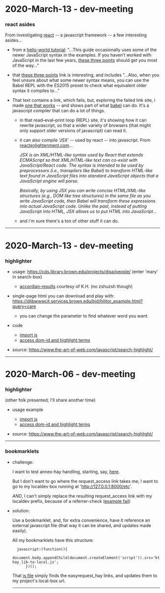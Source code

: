 2020-March-13 - dev-meeting
===========================

### react asides

From investigating [react](https://reactjs.org) -- a javascript framework -- a few interesting asides...

- from a [hello-world tutorial](https://reactjs.org/docs/hello-world.html): "...This guide occasionally uses some of the newer JavaScript syntax in the examples. If you haven’t worked with JavaScript in the last few years, [these three points](https://gist.github.com/gaearon/683e676101005de0add59e8bb345340c) should get you most of the way..."

- that [these three points](https://gist.github.com/gaearon/683e676101005de0add59e8bb345340c) link is interesting, and includes "...Also, when you feel unsure about what some newer syntax means, you can use the Babel REPL with the ES2015 preset to check what equivalent older syntax it compiles to..."

- That text contains a link, which fails, but, exploring the failed link site, i made [one that works](https://babeljs.io/repl#?browsers=&build=&builtIns=false&spec=false&loose=false&code_lz=B4AgvAfCoFQgTAbgFBA&debug=false&forceAllTransforms=false&shippedProposals=false&circleciRepo=&evaluate=false&fileSize=false&timeTravel=false&sourceType=module&lineWrap=true&presets=es2015&prettier=true&targets=Node-6.12&version=7.8.7&externalPlugins=) -- and shows part of what [babel](https://babeljs.io/) can do. It's a javascript compiler that can do a lot of things.

    - in that read–eval–print loop (REPL) site, it's showing how it can rewrite javascript, so that a wider variety of browsers (that might only support older versions of javascript) can read it.

    - it can also compile 'JSX' -- used by react -- into javascript. From [reactenlightenment.com](https://www.reactenlightenment.com/react-jsx/5.1.html)...

        _JSX is an XML/HTML-like syntax used by React that extends ECMAScript so that XML/HTML-like text can co-exist with JavaScript/React code. The syntax is intended to be used by preprocessors (i.e., transpilers like Babel) to transform HTML-like text found in JavaScript files into standard JavaScript objects that a JavaScript engine will parse._

        _Basically, by using JSX you can write concise HTML/XML-like structures (e.g., DOM like tree structures) in the same file as you write JavaScript code, then Babel will transform these expressions into actual JavaScript code. Unlike the past, instead of putting JavaScript into HTML, JSX allows us to put HTML into JavaScript..._

    - and i'm sure there's a ton of other stuff it can do.

---


2020-March-13 - dev-meeting
===========================

### highlighter

- usage: <https://cds.library.brown.edu/projects/disa/people/> (enter 'mary' in search-box)
    - [accordian-results](https://cds.library.brown.edu/projects/disa/search_results/?query=mary) courtesy of K.H. (no zshuzsh though)

- single-page html you can download and play with: <https://dlibwwwcit.services.brown.edu/bjd/hilitor_example.html?query=care>
    - you can change the parameter to find whatever word you want.

- code
    - [import js](https://github.com/birkin/disa_dj_project/blob/ff3a10444ae2e5d9948dc4fbd702121aa96aaede/disa_app/disa_app_templates/search_results.html#L120)
    - [access dom-id and highlight terms](https://github.com/birkin/disa_dj_project/blob/ff3a10444ae2e5d9948dc4fbd702121aa96aaede/disa_app/disa_app_templates/search_results.html#L281-L293)

- source: <https://www.the-art-of-web.com/javascript/search-highlight/>

---


2020-March-06 - dev-meeting
===========================

### highlighter

(other folk presented; I'll share another time)

- usage example
    - [import js](https://github.com/birkin/disa_dj_project/blob/ff3a10444ae2e5d9948dc4fbd702121aa96aaede/disa_app/disa_app_templates/search_results.html#L120)
    - [access dom-id and highlight terms](https://github.com/birkin/disa_dj_project/blob/ff3a10444ae2e5d9948dc4fbd702121aa96aaede/disa_app/disa_app_templates/search_results.html#L281-L293)

- source: <https://www.the-art-of-web.com/javascript/search-highlight/>

---


### bookmarklets

- challenge:

    I want to test annex-hay handling, starting, say, [here](https://search.library.brown.edu/catalog/b1576761).

    But I don't want to go where the request_access link takes me; I want to go to my localdev box running at 'http://127.0.0.1:8000/etc'.

    _AND_, I can't simply replace the resulting request_access link with my localdev prefix, because of a referrer-check ([example fail](https://library.brown.edu/easyrequest_hay/confirm/?item_bib=b1576761&item_barcode=31236083042989&item_title=Jefferson%20and/or%20Mussolini;%20l%27idea%20statale;%20fascism,%20as%20I%20have%20seen%20it&item_author=by%20Ezra%20Pound%20..&item_publisher=London,%20S.%20Nott%20[1935]&item_callnumber=1901%20P876j&item_location=ANNEX%20HAY&item_digital_version_url=&referring_url=https%3A%2F%2Fsearch.library.brown.edu%2Fcatalog%2Fb1576761))

- solution:

    Use a bookmarklet, and, for extra convenience, have it reference an external javascript file (that way it can be shared, and updates made easily).

    All my bookmarklets have this structure:

        javascript:(function(){
            document.body.appendChild(document.createElement('script')).src='https://library.brown.edu/bjd/2019/ezr-hay_lib-to-local.js';
            })();

    That [js file](https://library.brown.edu/bjd/2019/ezr-hay_lib-to-local.js) simply finds the easyrequest_hay links, and updates them to my project's local-box url.

    ---
